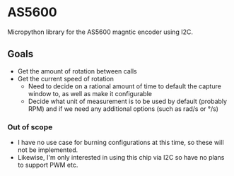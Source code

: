 # AS5600
Micropython library for the AS5600 magntic encoder using I2C.

## Goals
- Get the amount of rotation between calls
- Get the current speed of rotation
   - Need to decide on a rational amount of time to default the capture window to, as well as make it configurable
   - Decide what unit of measurement is to be used by default (probably RPM) and if we need any additional options (such as rad/s or °/s)

### Out of scope
- I have no use case for burning configurations at this time, so these will not be implemented.
- Likewise, I'm only interested in using this chip via I2C so have no plans to support PWM etc.
